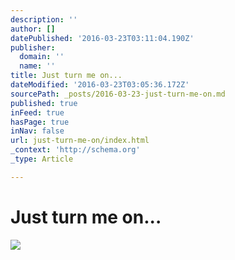 ```yaml
---
description: ''
author: []
datePublished: '2016-03-23T03:11:04.190Z'
publisher:
  domain: ''
  name: ''
title: Just turn me on...
dateModified: '2016-03-23T03:05:36.172Z'
sourcePath: _posts/2016-03-23-just-turn-me-on.md
published: true
inFeed: true
hasPage: true
inNav: false
url: just-turn-me-on/index.html
_context: 'http://schema.org'
_type: Article

---
```

# Just turn me on...
![](https://the-grid-user-content.s3-us-west-2.amazonaws.com/19c80400-79cd-4b2f-ae41-fb2da1e98661.png)